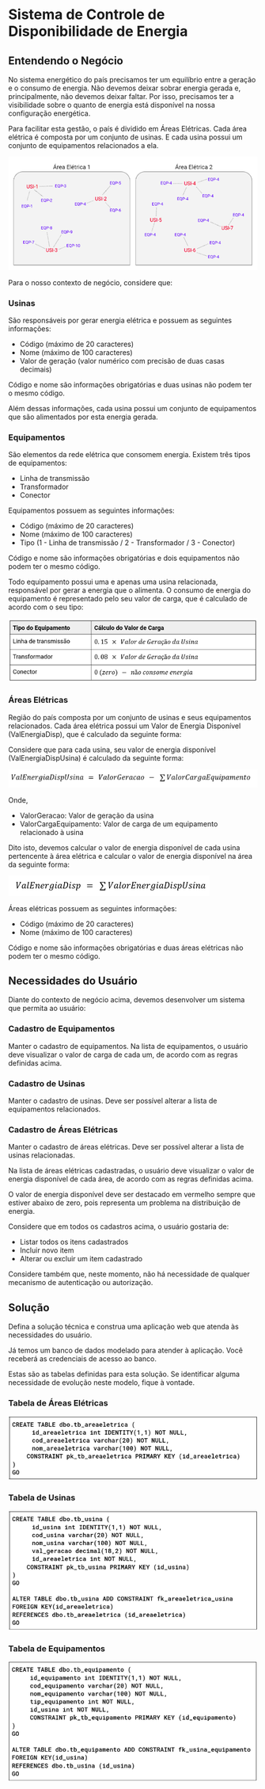 # Sistema de Controle de Disponibilidade de Energia

## Entendendo o Negócio

No sistema energético do país precisamos ter um equilíbrio entre a geração e o consumo de energia. Não devemos deixar sobrar energia gerada e, principalmente, não devemos deixar faltar. Por isso, precisamos ter a visibilidade sobre o quanto de energia está disponível na nossa configuração energética.

Para facilitar esta gestão, o país é dividido em Áreas Elétricas. Cada área elétrica é composta por um conjunto de usinas. E cada usina possui um conjunto de equipamentos relacionados a ela.

![Áreas elétricas](./screenshots/areas-eletricas.png)

Para o nosso contexto de negócio, considere que:

### Usinas

São responsáveis por gerar energia elétrica e possuem as seguintes informações: 

* Código (máximo de 20 caracteres)
* Nome (máximo de 100 caracteres)
* Valor de geração (valor numérico com precisão de duas casas decimais)

Código e nome são informações obrigatórias e duas usinas não podem ter o mesmo código.

Além dessas informações, cada usina possui um conjunto de equipamentos que são alimentados por esta energia gerada.

### Equipamentos

São elementos da rede elétrica que consomem energia. Existem três tipos de equipamentos:

* Linha de transmissão
* Transformador
* Conector

Equipamentos possuem as seguintes informações:

* Código (máximo de 20 caracteres)
* Nome (máximo de 100 caracteres)
* Tipo (1 - Linha de transmissão / 2 - Transformador / 3 - Conector)

Código e nome são informações obrigatórias e dois equipamentos não podem ter o mesmo código.

Todo equipamento possui uma e apenas uma usina relacionada, responsável por gerar a energia que o alimenta. O consumo de energia do equipamento é representado pelo seu valor de carga, que é calculado de acordo com o seu tipo:

![Tabela de cálculo do valor de carga](screenshots/calculo-valor-carga.png)

### Áreas Elétricas

Região do país composta por um conjunto de usinas e seus equipamentos relacionados. Cada área elétrica possui um Valor de Energia Disponível (ValEnergiaDisp), que é calculado da seguinte forma:

Considere que para cada usina, seu valor de energia disponível (ValEnergiaDispUsina) é calculado da seguinte forma:

![Cálculo do valor de energia disponível da usina](screenshots/valor-energia-disponivel-usina.png)

Onde,
* ValorGeracao: Valor de geração da usina
* ValorCargaEquipamento: Valor de carga de um equipamento relacionado à usina

Dito isto, devemos calcular o valor de energia disponível de cada usina pertencente à área elétrica e calcular o valor de energia disponível na área da seguinte forma:

![Cálculo do valor de energia disponível](screenshots/valor-energia-disponivel.png)

Áreas elétricas possuem as seguintes informações:

* Código (máximo de 20 caracteres)
* Nome (máximo de 100 caracteres)

Código e nome são informações obrigatórias e duas áreas elétricas não podem ter o mesmo código.

## Necessidades do Usuário

Diante do contexto de negócio acima, devemos desenvolver um sistema que permita ao usuário:

### Cadastro de Equipamentos

Manter o cadastro de equipamentos. Na lista de equipamentos, o usuário deve visualizar o valor de carga de cada um, de acordo com as regras definidas acima.

### Cadastro de Usinas

Manter o cadastro de usinas. Deve ser possível alterar a lista de equipamentos relacionados.

### Cadastro de Áreas Elétricas

Manter o cadastro de áreas elétricas. Deve ser possível alterar a lista de usinas relacionadas.

Na lista de áreas elétricas cadastradas, o usuário deve visualizar o valor de energia disponível de cada área, de acordo com as regras definidas acima.

O valor de energia disponível deve ser destacado em vermelho sempre que estiver abaixo de zero, pois representa um problema na distribuição de energia.

Considere que em todos os cadastros acima, o usuário gostaria de:

* Listar todos os itens cadastrados
* Incluir novo item
* Alterar ou excluir um item cadastrado

Considere também que, neste momento, não há necessidade de qualquer mecanismo de autenticação ou autorização.

## Solução

Defina a solução técnica e construa uma aplicação web que atenda às necessidades do usuário.

Já temos um banco de dados modelado para atender à aplicação. Você receberá as credenciais de acesso ao banco. 

Estas são as tabelas definidas para esta solução. Se identificar alguma necessidade de evolução neste modelo, fique à vontade.

### Tabela de Áreas Elétricas

![Tabela de áreas elétricas](screenshots/tabela-areas-eletricas.png)

### Tabela de Usinas

![Tabela de Usinas](screenshots/tabela-usinas.png)

### Tabela de Equipamentos

![Tabela de Equipamentos](screenshots/tabela-equipamentos.png)